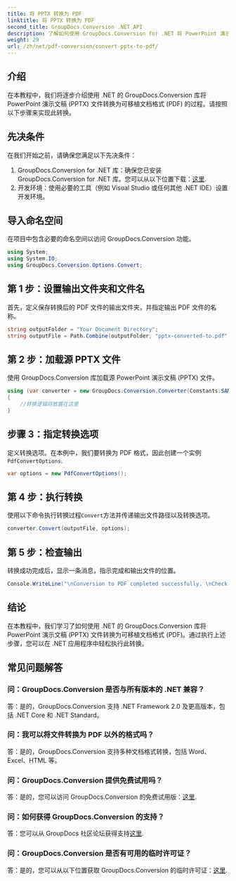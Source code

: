 ```yaml
---
title: 将 PPTX 转换为 PDF
linktitle: 将 PPTX 转换为 PDF
second_title: GroupDocs.Conversion .NET API
description: 了解如何使用 GroupDocs.Conversion for .NET 将 PowerPoint 演示文稿 (PPTX) 转换为 PDF 格式。简单高效的转换过程。
weight: 29
url: /zh/net/pdf-conversion/convert-pptx-to-pdf/
---
```

## 介绍
在本教程中，我们将逐步介绍使用 .NET 的 GroupDocs.Conversion 库将 PowerPoint 演示文稿 (PPTX) 文件转换为可移植文档格式 (PDF) 的过程。请按照以下步骤来实现此转换。
## 先决条件
在我们开始之前，请确保您满足以下先决条件：
1.  GroupDocs.Conversion for .NET 库：确保您已安装 GroupDocs.Conversion for .NET 库。您可以从以下位置下载：[这里](https://releases.groupdocs.com/conversion/net/).
2. 开发环境：使用必要的工具（例如 Visual Studio 或任何其他 .NET IDE）设置开发环境。

## 导入命名空间
在项目中包含必要的命名空间以访问 GroupDocs.Conversion 功能。
```csharp
using System;
using System.IO;
using GroupDocs.Conversion.Options.Convert;
```
## 第 1 步：设置输出文件夹和文件名
首先，定义保存转换后的 PDF 文件的输出文件夹，并指定输出 PDF 文件的名称。
```csharp
string outputFolder = "Your Document Directory";
string outputFile = Path.Combine(outputFolder, "pptx-converted-to.pdf");
```
## 第 2 步：加载源 PPTX 文件
使用 GroupDocs.Conversion 库加载源 PowerPoint 演示文稿 (PPTX) 文件。
```csharp
using (var converter = new GroupDocs.Conversion.Converter(Constants.SAMPLE_PPTX))
{
    //转换逻辑将放置在这里
}
```
## 步骤 3：指定转换选项
定义转换选项。在本例中，我们要转换为 PDF 格式，因此创建一个实例`PdfConvertOptions`.
```csharp
var options = new PdfConvertOptions();
```
## 第 4 步：执行转换
使用以下命令执行转换过程`Convert`方法并传递输出文件路径以及转换选项。
```csharp
converter.Convert(outputFile, options);
```
## 第 5 步：检查输出
转换成功完成后，显示一条消息，指示完成和输出文件的位置。
```csharp
Console.WriteLine("\nConversion to PDF completed successfully. \nCheck output in {0}", outputFolder);
```

## 结论
在本教程中，我们学习了如何使用 .NET 的 GroupDocs.Conversion 库将 PowerPoint 演示文稿 (PPTX) 文件转换为可移植文档格式 (PDF)。通过执行上述步骤，您可以在 .NET 应用程序中轻松执行此转换。
## 常见问题解答
### 问：GroupDocs.Conversion 是否与所有版本的 .NET 兼容？
答：是的，GroupDocs.Conversion 支持 .NET Framework 2.0 及更高版本，包括 .NET Core 和 .NET Standard。
### 问：我可以将文件转换为 PDF 以外的格式吗？
答：是的，GroupDocs.Conversion 支持多种文档格式转换，包括 Word、Excel、HTML 等。
### 问：GroupDocs.Conversion 提供免费试用吗？
答：是的，您可以访问 GroupDocs.Conversion 的免费试用版：[这里](https://releases.groupdocs.com/).
### 问：如何获得 GroupDocs.Conversion 的支持？
答：您可以从 GroupDocs 社区论坛获得支持[这里](https://forum.groupdocs.com/c/conversion/11).
### 问：GroupDocs.Conversion 是否有可用的临时许可证？
答：是的，您可以从以下位置获取 GroupDocs.Conversion 的临时许可证：[这里](https://purchase.groupdocs.com/temporary-license/).